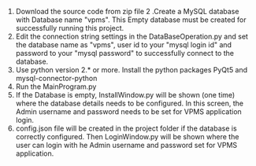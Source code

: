1. Download the source code from zip file
2 .Create a MySQL database with Database name "vpms". 
This Empty database must be created for successfully running this project.
3. Edit the connection string settings in the DataBaseOperation.py and set the database name as "vpms", user id to your "mysql login id" and password to your "mysql password" to successfully connect to the database. 
4. Use python version 2.* or more. Install the python packages PyQt5 and mysql-connector-python
5. Run the MainProgram.py
6. If the Database is empty, InstallWindow.py will be shown (one time) where the database details needs to be configured. In this screen, the Admin username and password needs to be set for VPMS application login. 
7. config.json file will be created in the project folder if the database is correctly configured. Then LoginWindow.py will be shown where the user can login with he Admin username and password set for VPMS application. 
